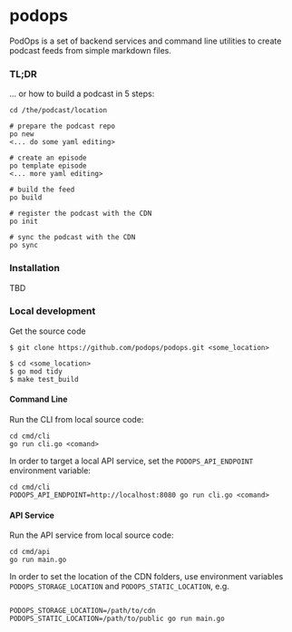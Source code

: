 # podops

PodOps is a set of backend services and command line utilities to create podcast feeds from simple markdown files.

### TL;DR

... or how to build a podcast in 5 steps:

```shell
cd /the/podcast/location

# prepare the podcast repo
po new
<... do some yaml editing>

# create an episode
po template episode
<... more yaml editing>

# build the feed
po build

# register the podcast with the CDN
po init

# sync the podcast with the CDN
po sync
```

### Installation

TBD

### Local development

Get the source code

```shell
$ git clone https://github.com/podops/podops.git <some_location>

$ cd <some_location>
$ go mod tidy
$ make test_build
```

#### Command Line

Run the CLI from local source code:

```shell
cd cmd/cli
go run cli.go <comand>
```

In order to target a local API service, set the `PODOPS_API_ENDPOINT` environment variable:

```shell
cd cmd/cli
PODOPS_API_ENDPOINT=http://localhost:8080 go run cli.go <comand>
```

#### API Service

Run the API service from local source code:

```shell
cd cmd/api
go run main.go
```

In order to set the location of the CDN folders, use environment variables `PODOPS_STORAGE_LOCATION` and `PODOPS_STATIC_LOCATION`, e.g.

```shell

PODOPS_STORAGE_LOCATION=/path/to/cdn PODOPS_STATIC_LOCATION=/path/to/public go run main.go

```
